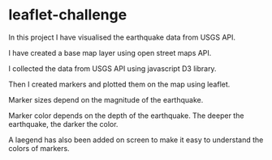 # leaflet-challenge

In this project I have visualised the earthquake data from USGS API.

I have created a base map layer using open street maps API.

I collected the data from USGS API using javascript D3 library.

Then I created markers and plotted them on the map using leaflet.

Marker sizes depend on the magnitude of the earthquake.

Marker color depends on the depth of the earthquake. The deeper the earthquake, the darker the color.

A laegend has also been added on screen to make it easy to understand the colors of markers.
